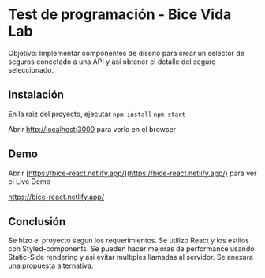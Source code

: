 # Test de programación - Bice Vida Lab

Objetivo: Implementar componentes de diseño para crear un selector de seguros
conectado a una API y así obtener el detalle del seguro seleccionado.

## Instalación

En la raiz del proyecto, ejecutar
`npm install`
`npm start`

Abrir [http://localhost:3000](http://localhost:3000) para verlo en el browser

## Demo

Abrir [https://bice-react.netlify.app/](https://bice-react.netlify.app/) para ver el Live Demo

https://bice-react.netlify.app/

## Conclusión

Se hizo el proyecto segun los requerimientos. Se utilizo React y los estilos con Styled-components. Se pueden hacer mejoras de performance usando Static-Side rendering y asi evitar multiples llamadas al servidor. Se anexara una propuesta alternativa.

